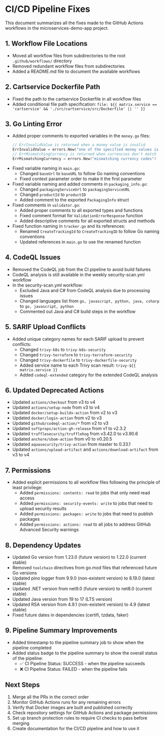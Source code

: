 # CI/CD Pipeline Fixes

This document summarizes all the fixes made to the GitHub Actions workflows in the microservices-demo-app project.

## 1. Workflow File Locations

- Moved all workflow files from subdirectories to the root `.github/workflows/` directory
- Removed redundant workflow files from subdirectories
- Added a README.md file to document the available workflows

## 2. Cartservice Dockerfile Path

- Fixed the path to the cartservice Dockerfile in all workflow files
- Added conditional file path specification: `file: ${{ matrix.service == 'cartservice' && './src/cartservice/src/Dockerfile' || '' }}`

## 3. Go Linting Error

- Added proper comments to exported variables in the `money.go` files:
  ```go
  // ErrInvalidValue is returned when a money value is invalid
  ErrInvalidValue = errors.New("one of the specified money values is invalid")
  // ErrMismatchingCurrency is returned when currencies don't match
  ErrMismatchingCurrency = errors.New("mismatching currency codes")
  ```
- Fixed variable naming in `main.go`:
  - Changed `baseUrl` to `baseURL` to follow Go naming conventions
  - Fixed context parameter order to make it the first parameter
- Fixed variable naming and added comments in `packaging_info.go`:
  - Changed `packagingServiceUrl` to `packagingServiceURL`
  - Changed `productId` to `productID`
  - Added comment to the exported `PackagingInfo` struct
- Fixed comments in `validator.go`:
  - Added proper comments to all exported types and functions
  - Fixed comment format for `ValidationErrorResponse` function
  - Added descriptive comments for all exported structs and methods
- Fixed function naming in `tracker.go` and its references:
  - Renamed `CreateTrackingId` to `CreateTrackingID` to follow Go naming conventions
  - Updated references in `main.go` to use the renamed function

## 4. CodeQL Issues

- Removed the CodeQL job from the CI pipeline to avoid build failures
- CodeQL analysis is still available in the weekly security-scan.yml workflow
- In the security-scan.yml workflow:
  - Excluded Java and C# from CodeQL analysis due to processing issues
  - Changed languages list from `go, javascript, python, java, csharp` to `go, javascript, python`
  - Commented out Java and C# build steps in the workflow

## 5. SARIF Upload Conflicts

- Added unique category names for each SARIF upload to prevent conflicts:
  - Changed `trivy-k8s` to `trivy-k8s-security`
  - Changed `trivy-terraform` to `trivy-terraform-security`
  - Changed `trivy-dockerfile` to `trivy-dockerfile-security`
  - Added service name to each Trivy scan result: `trivy-${{ matrix.service }}`
  - Added `codeql-extended` category for the extended CodeQL analysis

## 6. Updated Deprecated Actions

- Updated `actions/checkout` from v3 to v4
- Updated `actions/setup-node` from v3 to v4
- Updated `docker/setup-buildx-action` from v2 to v3
- Updated `docker/login-action` from v2 to v3
- Updated `github/codeql-action/*` from v2 to v3
- Updated `softprops/action-gh-release` from v1 to v2.3.2
- Updated `trufflesecurity/trufflehog` from v3.42.0 to v3.90.6
- Updated `anchore/sbom-action` from v0 to v0.20.5
- Updated `aquasecurity/trivy-action` from master to 0.33.1
- Updated `actions/upload-artifact` and `actions/download-artifact` from v3 to v4

## 7. Permissions

- Added explicit permissions to all workflow files following the principle of least privilege:
  - Added `permissions: contents: read` to jobs that only need read access
  - Added `permissions: security-events: write` to jobs that need to upload security results
  - Added `permissions: packages: write` to jobs that need to publish packages
  - Added `permissions: actions: read` to all jobs to address GitHub Advanced Security warnings

## 8. Dependency Updates

- Updated Go version from 1.23.0 (future version) to 1.22.0 (current stable)
- Removed `toolchain` directives from go.mod files that referenced future Go versions
- Updated pino logger from 9.9.0 (non-existent version) to 8.19.0 (latest stable)
- Updated .NET version from net9.0 (future version) to net8.0 (current stable)
- Updated Java version from 19 to 17 (LTS version)
- Updated RSA version from 4.9.1 (non-existent version) to 4.9 (latest stable)
- Fixed future dates in dependencies (certifi, tzdata, faker)

## 9. Pipeline Summary Improvements

- Added timestamp to the pipeline summary job to show when the pipeline completed
- Added status badge to the pipeline summary to show the overall status of the pipeline:
  - ✅ CI Pipeline Status: SUCCESS - when the pipeline succeeds
  - ❌ CI Pipeline Status: FAILED - when the pipeline fails

## Next Steps

1. Merge all the PRs in the correct order
2. Monitor GitHub Actions runs for any remaining errors
3. Verify that Docker images are built and published correctly
4. Check repository settings for GitHub Actions and package permissions
5. Set up branch protection rules to require CI checks to pass before merging
6. Create documentation for the CI/CD pipeline and how to use it